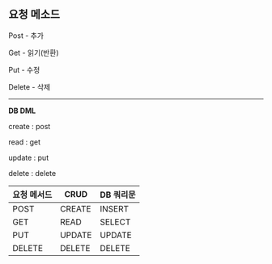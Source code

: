 ## **요청 메소드**

Post - 추가 

Get - 읽기(반환)

Put - 수정

Delete - 삭제

---

**DB DML**

create : post

read : get

update : put

delete : delete

| 요청 메서드 | CRUD   | DB 쿼리문 |
| ----------- | ------ | --------- |
| POST        | CREATE | INSERT    |
| GET         | READ   | SELECT    |
| PUT         | UPDATE | UPDATE    |
| DELETE      | DELETE | DELETE    |